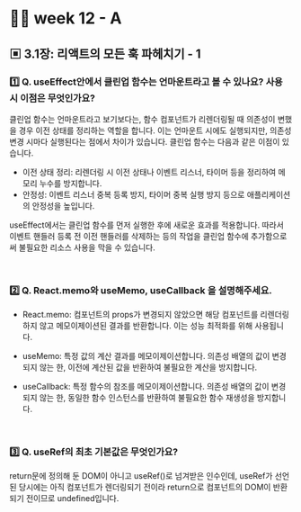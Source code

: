 # 👨‍🏫 week 12 - A

## ▣ 3.1장: 리액트의 모든 훅 파헤치기 - 1

### 1️⃣ Q. useEffect안에서 클린업 함수는 언마운트라고 볼 수 있나요? 사용 시 이점은 무엇인가요?

클린업 함수는 언마운트라고 보기보다는, 함수 컴포넌트가 리렌더링될 때 의존성이 변했을 경우 이전 상태를 정리하는 역할을 합니다. 이는 언마운트 시에도 실행되지만, 의존성 변경 시마다 실행된다는 점에서 차이가 있습니다. 클린업 함수는 다음과 같은 이점이 있습니다.

-   이전 상태 정리: 리렌더링 시 이전 상태나 이벤트 리스너, 타이머 등을 정리하여 메모리 누수를 방지합니다.
-   안정성: 이벤트 리스너 중복 등록 방지, 타이머 중복 실행 방지 등으로 애플리케이션의 안정성을 높입니다.

useEffect에서는 클린업 함수를 먼저 실행한 후에 새로운 효과를 적용합니다. 따라서 이벤트 핸들러 등록 전 이전 핸들러를 삭제하는 등의 작업을 클린업 함수에 추가함으로써 불필요한 리소스 사용을 막을 수 있습니다.

<br/>

### 2️⃣ Q. React.memo와 useMemo, useCallback 을 설명해주세요.

-   React.memo: 컴포넌트의 props가 변경되지 않았으면 해당 컴포넌트를 리렌더링하지 않고 메모이제이션된 결과를 반환합니다. 이는 성능 최적화를 위해 사용됩니다.

-   useMemo: 특정 값의 계산 결과를 메모이제이션합니다. 의존성 배열의 값이 변경되지 않는 한, 이전에 계산된 값을 반환하여 불필요한 계산을 방지합니다.

-   useCallback: 특정 함수의 참조를 메모이제이션합니다. 의존성 배열의 값이 변경되지 않는 한, 동일한 함수 인스턴스를 반환하여 불필요한 함수 재생성을 방지합니다.

<br/>

### 3️⃣ Q. useRef의 최초 기본값은 무엇인가요?

return문에 정의해 둔 DOM이 아니고 useRef()로 넘겨받은 인수인데,
useRef가 선언된 당시에는 아직 컴포넌트가 렌더링되기 전이라 return으로 컴포넌트의 DOM이 반환되기 전이므로 undefined입니다.
